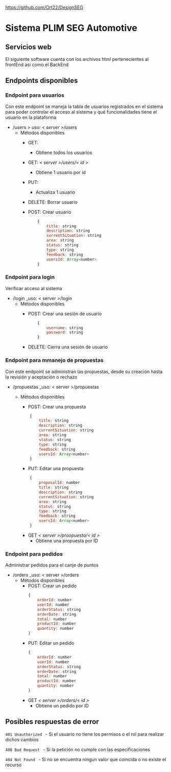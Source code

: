 https://github.com/Ort22/DesignSEG


 # Sistema PLIM SEG Automotive 

## Servicios web

El siguiente software cuenta con los archivos html pertenecientes al frontEnd asi como el BackEnd

## Endpoints disponibles
### Endpoint para usuarios
Con este endpoint se maneja la tabla de usuarios registrados en el sistema para poder controlar el acceso al sistema y qué funcionalidades tiene el usuario en la plataforma

* /users  > 
    _uso: < server  >/users_ 
     * Métodos disponibles
        * GET:
            * Obtiene todos los usuarios
        * GET: _< server  >/users/< id >_ 
            * Obtiene 1 usuario por id
        * PUT:
            * Actualiza 1 usuario 

        * DELETE: Borrar usuario  

        * POST: Crear usuario   
        
            ```js
                {
                    title: string
                    description: string
                    currentSituation: string
                    area: string
                    status: string
                    type: string
                    feedback: string
                    usersId: Array<number>
                } 
            ```

### Endpoint para login
Verificar acceso al sistema 

* /login
    _uso: < server  >/login 
    * Métodos disponibles
        * POST: Crear una sesión de usuario

            ```js
                {
                    username: string
                    password: string
                }
            ```

        * DELETE: Cierra una sesión de usuario
     
### Endpoint para mmanejo de propuestas
Con este endpoint se administran las propuestas, desde su creación hasta la revisión y aceptación o rechazo

* /propuestas
    _uso: < server  >/propuestas 
    * Métodos disponibles
        * POST: Crear una propuesta

        ```js
            {
                title: string
                description: string
                currentSituation: string
                area: string
                status: string
                type: string
                feedback: string
                usersId: Array<number>
            }
        ```


        * PUT: Editar una propuesta
        ```js
            {
                proposalId: number
                title: string
                description: string
                currentSituation: string
                area: string
                status: string
                type: string
                feedback: string
                usersId: Array<number>
            }
        ```
        * GET _< server >/proopuesta/< id >_
            * Obtiene una propuesta por ID

### Endpoint para pedidos
Administrar pedidos para el canje de puntos 

* /orders
    _uso: < server  >/orders 
    * Métodos disponibles
        * POST: Crear un pedido
            ```js
            {
                orderId: number
                userId: number
                orderStatus: string
                orderDate: string
                total: number
                productId: number
                quantity: number
            }
            ```
        * PUT: Editar un pedido
            ```js
            {
                orderId: number
                userId: number
                orderStatus: string
                orderDate: string
                total: number
                productId: number
                quantity: number
            }
            ```
        * GET _< server >/orders/< id >_
            * Obtiene un pedido por ID

## Posibles respuestas de error

```401 Unauthorized ```  - Si el usuario no tiene los permisos o el rol para realizar dichos cambios

```400 Bad Request ```  - Si la petición no cumple con las especificaciones

```404 Not Found ```   -  Si no se encuentra ningun valor que coincida o no existe el recurso
